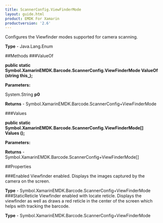 ```yaml
---
title: ScannerConfig.ViewFinderMode
layout: guide.html
product: EMDK For Xamarin 
productversion: '2.6' 
---
```

Configures the Viewfinder modes supported for camera scanning.

**Type** - Java.Lang.Enum

##Methods
###ValueOf

**public static Symbol.XamarinEMDK.Barcode.ScannerConfig.ViewFinderMode ValueOf (string this_);**


        

**Parameters:**

System.String **p0** 

**Returns** - Symbol.XamarinEMDK.Barcode.ScannerConfig+ViewFinderMode

###Values

**public static Symbol.XamarinEMDK.Barcode.ScannerConfig.ViewFinderMode[] Values ();**


        

**Parameters:**

**Returns** - Symbol.XamarinEMDK.Barcode.ScannerConfig+ViewFinderMode[]

##Properties

###Enabled
Viewfinder enabled. Displays the images captured by the camera on the screen.

**Type** - Symbol.XamarinEMDK.Barcode.ScannerConfig+ViewFinderMode
###StaticReticle
Viewfinder enabled with locate reticle. Displays the viewfinder as well as draws a red reticle in the center of the screen which helps with tracking the barcode.

**Type** - Symbol.XamarinEMDK.Barcode.ScannerConfig+ViewFinderMode
